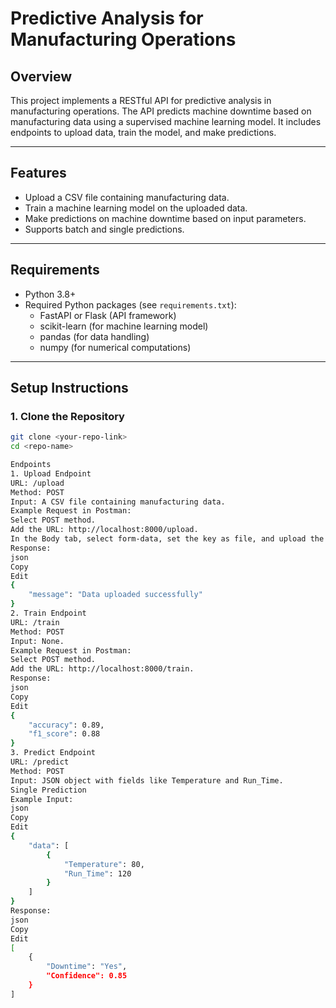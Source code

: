 # Predictive Analysis for Manufacturing Operations

## Overview
This project implements a RESTful API for predictive analysis in manufacturing operations. The API predicts machine downtime based on manufacturing data using a supervised machine learning model. It includes endpoints to upload data, train the model, and make predictions.

---

## Features
- Upload a CSV file containing manufacturing data.
- Train a machine learning model on the uploaded data.
- Make predictions on machine downtime based on input parameters.
- Supports batch and single predictions.

---

## Requirements
- Python 3.8+
- Required Python packages (see `requirements.txt`):
  - FastAPI or Flask (API framework)
  - scikit-learn (for machine learning model)
  - pandas (for data handling)
  - numpy (for numerical computations)

---

## Setup Instructions

### 1. Clone the Repository 
```bash
git clone <your-repo-link>
cd <repo-name>

Endpoints
1. Upload Endpoint
URL: /upload
Method: POST
Input: A CSV file containing manufacturing data.
Example Request in Postman:
Select POST method.
Add the URL: http://localhost:8000/upload.
In the Body tab, select form-data, set the key as file, and upload the CSV file.
Response:
json
Copy
Edit
{
    "message": "Data uploaded successfully"
}
2. Train Endpoint
URL: /train
Method: POST
Input: None.
Example Request in Postman:
Select POST method.
Add the URL: http://localhost:8000/train.
Response:
json
Copy
Edit
{
    "accuracy": 0.89,
    "f1_score": 0.88
}
3. Predict Endpoint
URL: /predict
Method: POST
Input: JSON object with fields like Temperature and Run_Time.
Single Prediction
Example Input:
json
Copy
Edit
{
    "data": [
        {
            "Temperature": 80,
            "Run_Time": 120
        }
    ]
}
Response:
json
Copy
Edit
[
    {
        "Downtime": "Yes",
        "Confidence": 0.85
    }
]
